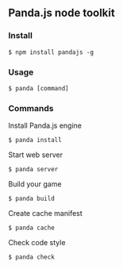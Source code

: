 ## Panda.js node toolkit

### Install

    $ npm install pandajs -g

### Usage
    
    $ panda [command]

### Commands

Install Panda.js engine

    $ panda install

Start web server

    $ panda server

Build your game

    $ panda build

Create cache manifest

    $ panda cache

Check code style

    $ panda check